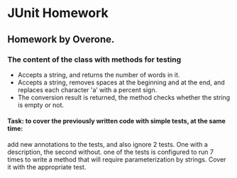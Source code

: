 # **JUnit Homework**

## Homework by Overone.
### The content of the class with methods for testing
* Accepts a string, and returns the number of words in it.
* Accepts a string, removes spaces at the beginning and at the end, and replaces each character 'a’ with a percent sign.
* The conversion result is returned, the method checks whether the string is empty or not.

#### Task: to cover the previously written code with simple tests, at the same time:
add new annotations to the tests, and also ignore 2 tests. One with a description, the second without.
one of the tests is configured to run 7 times to
write a method that will require parameterization by strings. Cover it with the appropriate test.
